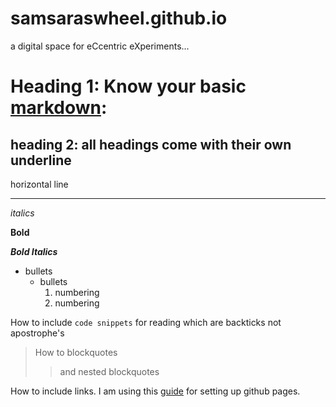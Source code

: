 # samsaraswheel.github.io
a digital space for eCcentric eXperiments...




# Heading 1: Know your basic [markdown](https://help.github.com/en/github/writing-on-github/basic-writing-and-formatting-syntax): 

## heading 2: all headings come with their own underline

horizontal line

---

*italics*

**Bold**

***Bold Italics***

* bullets
  * bullets
     1. numbering
     2. numbering

How to include `code snippets` for reading which are backticks not apostrophe's

> How to blockquotes
>> and nested blockquotes

How to include links. I am using this [guide](https://dannguyen.github.io/github-for-portfolios/index.html) for setting up github pages.

